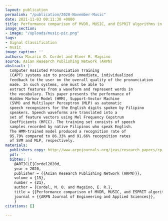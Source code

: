 ```yaml
---
layout: publication
permalink: "/publication/2020-November-Music"
date: 2021-11-03 00:11:30 +0800
title: Performance comparison of MVDR, MUSIC, and ESPRIT algorithms in signal classification
image_section:
- image: "/uploads/music-pic.png"
tags:
- Signal Classification
- music
image_caption: ''
authors: Macario O. Cordel and Elmer R. Magsino
source: Asian Research Publishing Network (ARPN)
abstract: |-
  Computer Assisted Pronunciation Training
  (CAPT) systems aim to provide immediate, individualized
  feedback to the user on the overall quality of the pronunciation
  made. In such systems, one must be able to
  extract features from a waveform and represent words in
  the vocabulary. This paper presents the performance of
  Hidden Markov Model (HMM), Support-Vector Machine
  (SVM) and Multilayer Perceptron (MLP) as automatic
  speech recognizers for the English digits spoken by Filipino
  speakers. Speech waveforms are translated into a
  set of feature vectors using Mel Frequency Cepstrum
  Coefficients (MFCC). The training set consists of speech
  samples recorded by native Filipinos who speak English.
  The HMM-trained model produced a recognition rate of
  95.79% compared to 86.33% and 91.66% recognition rates
  of SVM and MLP, respectively.
materials:
  publishers_copy: http://www.arpnjournals.org/jeas/research_papers/rp_2020/jeas_1120_8387.pdf
  pdf: ''
  bibtex: |-
    @ARTICLE{Cordel2020d,
    year = 2020,
    publisher = {{Asian Research Publishing Network (ARPN)}},
    volume = {15},
    number = {21},
    author = {Cordel, M. O. and Magsino, E. R.},
    title = {{Performance comparison of MVDR, MUSIC, and ESPRIT algorithms in signal classification}},
    journal = {{ARPN Journal of Engineering and Applied Sciences}},
    }
citations: []

---
```


